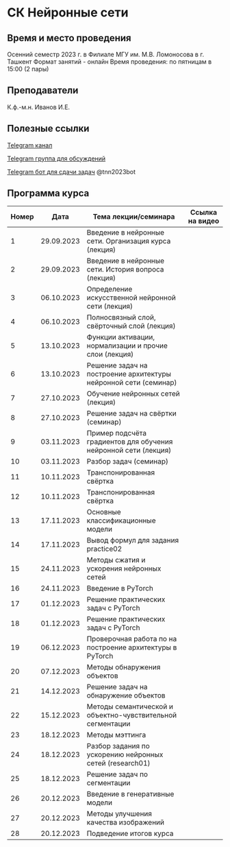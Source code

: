 # СК Нейронные сети

## Время и место проведения
Осенний семестр 2023 г. в Филиале МГУ им. М.В. Ломоносова в г. Ташкент
Формат занятий - онлайн
Время проведения: по пятницам в 15:00 (2 пары)

## Преподаватели
К.ф.-м.н. Иванов И.Е.

## Полезные ссылки

[Telegram канал](https://t.me/+5vhShJ6psxA3NDYy)

[Telegram группа для обсуждений](https://t.me/+-9VWHNuL6Ms3MDc6)

[Telegram бот для сдачи задач](t.me/tnn2023bot) @tnn2023bot

## <a name="program" /> Программа курса 
| Номер         | Дата         | Тема лекции/семинара                                  | Ссылка на видео |
| ------------- | -------------| -------------                                        |  -------------   |
| 1 |  29.09.2023   |  Введение в нейронные сети. Организация курса (лекция)                 |         |
| 2 |  29.09.2023   |  Введение в нейронные сети. История вопроса (лекция)                   |         |
| 3 |  06.10.2023   |  Определение искусственной нейронной сети (лекция)                     |         |
| 4 |  06.10.2023   |  Полносвязный слой, свёрточный слой (лекция)                           |         |
| 5 |  13.10.2023   |  Функции активации, нормализации и прочие слои (лекция)                |         |
| 6 |  13.10.2023   |  Решение задач на построение архитектуры нейронной сети (семинар)      |         |
| 7 |  27.10.2023   |  Обучение нейронных сетей (лекция)                                     |         |
| 8 |  27.10.2023   |  Решение задач на свёртки (семинар)                                    |         |
| 9 |  03.11.2023   |  Пример подсчёта  градиентов для обучения нейронной сети (лекция)      |         |
| 10|  03.11.2023   |  Разбор задач (семинар)                                                |         |
| 11|  10.11.2023   |  Транспонированная свёртка                                             |         |
| 12|  10.11.2023   |  Транспонированная свёртка                                             |         |
| 13|  17.11.2023   |  Основные классификационные модели                                     |         |
| 14|  17.11.2023   |  Вывод формул для задания practice02                                   |         |
| 15|  24.11.2023   |  Методы сжатия и ускорения нейронных сетей                             |         |
| 16|  24.11.2023   |  Введение в PyTorch                                                    |         |
| 17|  01.12.2023   |  Решение практических задач с PyTorch                                  |         |
| 18|  01.12.2023   |  Решение практических задач с PyTorch                                  |         |
| 19|  06.12.2023   |  Проверочная работа по на построение архитектуры в PyTorch             |         |
| 20|  07.12.2023   |  Методы обнаружения объектов                                           |         |
| 21|  14.12.2023   |  Решение задач на обнаружение объектов                                 |         |
| 22|  15.12.2023   |  Методы cемантической и объектно-чувствительной сегментации            |         |
| 23|  18.12.2023   |  Методы мэттинга                                                       |         |
| 24|  18.12.2023   |  Разбор задания по ускорению нейронных сетей (research01)              |         |
| 25|  18.12.2023   |  Решение задач по сегментации                                          |         |
| 26|  20.12.2023   |  Введение в генеративные модели                                        |         |
| 27|  20.12.2023   |  Методы улучшения качества изображений                                 |         |
| 28|  20.12.2023   |  Подведение итогов курса                                               |         |

